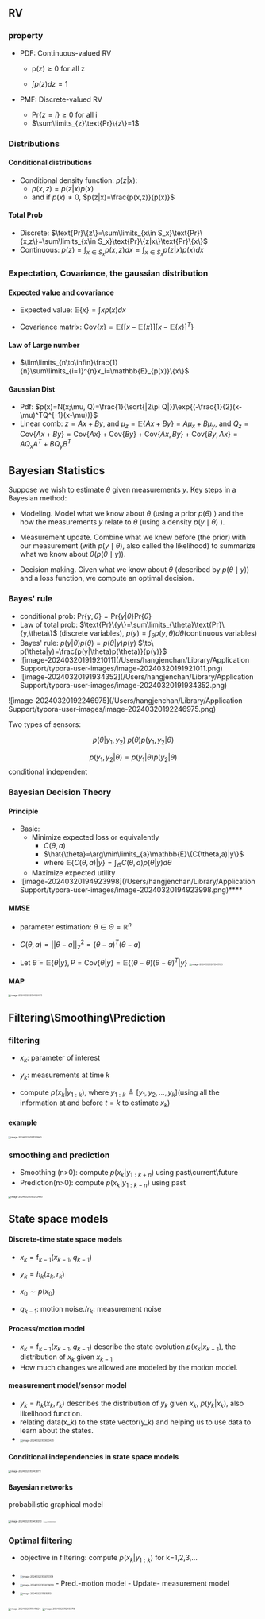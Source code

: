 ## RV

### property

- PDF: Continuous-valued RV
  - $\text{p}(z)\ge0$ for all z 

  -  $\int p(z)dz=1$

- PMF: Discrete-valued RV
  - $\text{Pr}\{z=i\}\ge0$ for all i
  - $\sum\limits_{z}\text{Pr}\{z\}=1$

### Distributions

#### Conditional distributions

- Conditional density function: $p(z|x)$:
  - $p(x,z)=p(z|x)p(x)$ 
  - and if $p(x)\neq 0$, $p(z|x)=\frac{p(x,z)}{p(x)}$

#### Total Prob

- Discrete: $\text{Pr}\{z\}=\sum\limits_{x\in S_x}\text{Pr}\{x,z\}=\sum\limits_{x\in S_x}\text{Pr}\{z|x\}\text{Pr}\{x\}$
- Continuous: $p(z)=\int_{x\in S_x}p(x,z)dx=\int_{x\in S_x}p(z|x)p(x)dx$



### Expectation, Covariance, the gaussian distribution

#### Expected value and covariance

- Expected value: $\mathbb{E}\{x\}=\int xp(x)dx$

- Covariance matrix: $\text{Cov}\{x\}=\mathbb{E}\{[x-\mathbb{E}\{x\}][x-\mathbb{E}\{x\}]^T\}$

  

#### Law of Large number

- $\lim\limits_{n\to\infin}\frac{1}{n}\sum\limits_{i=1}^{n}x_i=\mathbb{E}_{p(x)}\{x\}$

   

#### Gaussian Dist

- Pdf: $p(x)=N(x;\mu, Q)=\frac{1}{\sqrt{|2\pi Q|}}\exp{(-\frac{1}{2}(x-\mu)^TQ^{-1}(x-\mu))}$
- Linear comb: $z=Ax+By$, and $\mu_z=\mathbb{E}\{Ax+By\}=A\mu_x+B\mu_y$, and $Q_z=\text{Cov}\{Ax+By\}=\text{Cov}\{Ax\}+\text{Cov}\{By\}+\text{Cov}\{Ax,By\}+\text{Cov}\{By,Ax\}=AQ_xA^T+BQ_yB^T$

## Bayesian Statistics

Suppose we wish to estimate $\theta$ given measurements $y$.
		Key steps in a Bayesian method:

- Modeling. Model what we know about $\theta$ (using a prior $p(\theta)$ ) and the how the measurements $y$ relate to $\theta$ (using a density $p(y \mid \theta)$ ).

- Measurement update. Combine what we knew before (the prior) with our measurement (with $p(y \mid \theta)$, also called the likelihood) to summarize what we know about $\theta(p(\theta \mid y))$.

- Decision making. Given what we know about $\theta$ (described by $p(\theta \mid y))$ and a loss function, we compute an optimal decision.

### Bayes' rule

- conditional prob: $\text{Pr}\{y,\theta\}=\text{Pr}\{y|\theta\}\text{Pr}\{\theta\}$
- Law of total prob: $\text{Pr}\{y\}=\sum\limits_{\theta}\text{Pr}\{y,\theta\}$ (discrete variables), $p(y)=\int_{\theta}p(y,\theta)d\theta$(continuous variables)
- Bayes' rule: $p(y|\theta)p(\theta)=p(\theta|y)p(y)$ $\to\ p(\theta|y)=\frac{p(y|\theta)p(\theta)}{p(y)}$
- ![image-20240320191921011](/Users/hangjenchan/Library/Application Support/typora-user-images/image-20240320191921011.png)
- ![image-20240320191934352](/Users/hangjenchan/Library/Application Support/typora-user-images/image-20240320191934352.png)

![image-20240320192246975](/Users/hangjenchan/Library/Application Support/typora-user-images/image-20240320192246975.png)

Two types of sensors:

$$p(\theta|y_1,y_2)\ p(\theta)p(y_1,y_2|\theta)$$ 

$$p(y_1,y_2|\theta)=p(y_1|\theta)p(y_2|\theta)$$ conditional independent





### Bayesian Decision Theory

#### Principle

- Basic: 
  - Minimize expected loss or equivalently
    - $C(\theta,a)$
    - $\hat{\theta}=\arg\min\limits_{a}\mathbb{E}\{C(\theta,a)|y\}$
    - where $\mathbb{E}\{C(\theta,a)|y\}=\int_\Theta C(\theta,a)p(\theta|y)d\theta$
  - Maximize expected utility
- ![image-20240320194923998](/Users/hangjenchan/Library/Application Support/typora-user-images/image-20240320194923998.png)****

#### MMSE

- parameter estimation: $\theta\in\Theta=\mathbb{R}^n$

- $C(\theta,a)=||\theta-a||_2^2=(\theta-a)^T(\theta-a)$

- Let $\bar{\theta}=\mathbb{E}\{\theta|y\}, P=\text{Cov}\{\theta|y\}=\mathbb{E}\{(\theta-\bar{\theta})(\theta-\bar{\theta})^T|y\}$ <img src="/Users/hangjenchan/Library/Application Support/typora-user-images/image-20240320201240193.png" alt="image-20240320201240193" style="zoom:33%;" />

#### MAP  

<img src="/Users/hangjenchan/Library/Application Support/typora-user-images/image-20240320201402470.png" alt="image-20240320201402470" style="zoom:33%;" />

##	Filtering\Smoothing\Prediction

### filtering

- $x_k$: parameter of interest

- $y_k$: measurements at time $k$

- compute $p(x_k|y_{1:k})$, where $y_{1:k}\triangleq[y_1,y_2,...,y_k]$(using all the information at and before $t=k$ to estimate $x_k$)

#### example

<img src="/Users/hangjenchan/Library/Application Support/typora-user-images/image-20240325091120843.png" alt="image-20240325091120843" style="zoom:33%;" />

### smoothing and prediction

- Smoothing (n>0): compute $p(x_k|y_{1:k+n})$ using past\current\future
- Prediction(n>0): compute $p(x_k|y_{1:k-n})$ using past

<img src="/Users/hangjenchan/Library/Application Support/typora-user-images/image-20240325092252480.png" alt="image-20240325092252480" style="zoom:33%;" />

## State space models

#### Discrete-time state space models

- $x_k=\text{f}_{k-1}(x_{k-1},q_{k-1})$

- $y_k=h_k(x_k,r_k)$
- $x_0\sim p(x_0)$
- $q_{k-1}$: motion noise./$r_k$: measurement noise

#### Process/motion model

- $x_k=\text{f}_{k-1}(x_{k-1},q_{k-1})$ describe the state evolution $p(x_k|x_{k-1})$, the distribution of $x_k$ given $x_{k-1}$
- How much changes we allowed are modeled by the motion model.

#### measurement model/sensor model

- $y_k=h_k(x_k,r_k)$ describes the distribution of $y_k$ given $x_k$, $p(y_k|x_k)$, also likelihood function.
- relating data(x_k) to the state vector(y_k) and helping us to use data to learn about the states.
- <img src="/Users/hangjenchan/Library/Application Support/typora-user-images/image-20240325100833470.png" alt="image-20240325100833470" style="zoom:33%;" />

#### Conditional independencies in state space models

<img src="/Users/hangjenchan/Library/Application Support/typora-user-images/image-20240325102439711.png" alt="image-20240325102439711" style="zoom:33%;" />

#### Bayesian networks

probabilistic graphical model

<img src="/Users/hangjenchan/Library/Application Support/typora-user-images/image-20240325103438310.png" alt="image-20240325103438310" style="zoom:33%;" />

<img src="/Users/hangjenchan/Library/Application Support/typora-user-images/image-20240325104405331.png" alt="image-20240325104405331" style="zoom:12%;" />

### Optimal filtering

- objective in filtering: compute $p(x_k|y_{1:k})$ for k=1,2,3,...
- <img src="/Users/hangjenchan/Library/Application Support/typora-user-images/image-20240325105612354.png" alt="image-20240325105612354" style="zoom:33%;" />

- <img src="/Users/hangjenchan/Library/Application Support/typora-user-images/image-20240325105838659.png" alt="image-20240325105838659" style="zoom:33%;" />
  - Pred.-motion model
  - Update- measurement model
- <img src="/Users/hangjenchan/Library/Application Support/typora-user-images/image-20240325111515113.png" alt="image-20240325111515113" style="zoom:33%;" />

<img src="/Users/hangjenchan/Library/Application Support/typora-user-images/image-20240325111841824.png" alt="image-20240325111841824" style="zoom:33%;" />

<img src="/Users/hangjenchan/Library/Application Support/typora-user-images/image-20240325112407718.png" alt="image-20240325112407718" style="zoom:33%;" />
